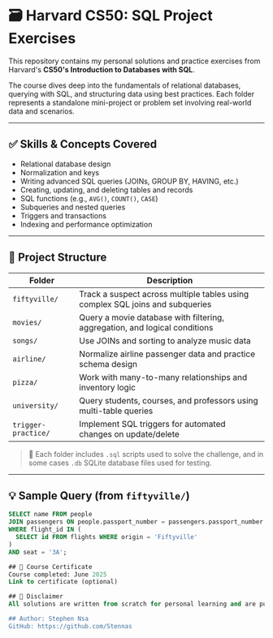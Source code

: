# 🗃️ Harvard CS50: SQL Project Exercises

This repository contains my personal solutions and practice exercises from Harvard's **CS50's Introduction to Databases with SQL**.

The course dives deep into the fundamentals of relational databases, querying with SQL, and structuring data using best practices. Each folder represents a standalone mini-project or problem set involving real-world data and scenarios.

---

## ✅ Skills & Concepts Covered

- Relational database design
- Normalization and keys
- Writing advanced SQL queries (JOINs, GROUP BY, HAVING, etc.)
- Creating, updating, and deleting tables and records
- SQL functions (e.g., `AVG()`, `COUNT()`, `CASE`)
- Subqueries and nested queries
- Triggers and transactions
- Indexing and performance optimization

---

## 📁 Project Structure

| Folder | Description |
|--------|-------------|
| `fiftyville/` | Track a suspect across multiple tables using complex SQL joins and subqueries |
| `movies/`     | Query a movie database with filtering, aggregation, and logical conditions |
| `songs/`      | Use JOINs and sorting to analyze music data |
| `airline/`    | Normalize airline passenger data and practice schema design |
| `pizza/`      | Work with many-to-many relationships and inventory logic |
| `university/` | Query students, courses, and professors using multi-table queries |
| `trigger-practice/` | Implement SQL triggers for automated changes on update/delete |

> 📌 Each folder includes `.sql` scripts used to solve the challenge, and in some cases `.db` SQLite database files used for testing.

---

## 💡 Sample Query (from `fiftyville/`)
```sql
SELECT name FROM people
JOIN passengers ON people.passport_number = passengers.passport_number
WHERE flight_id IN (
  SELECT id FROM flights WHERE origin = 'Fiftyville'
)
AND seat = '3A';

## 🧾 Course Certificate
Course completed: June 2025
Link to certificate (optional)

## 🔐 Disclaimer
All solutions are written from scratch for personal learning and are publicly available only after the course completion. Please don’t copy and submit as your own if you're currently enrolled.

## Author: Stephen Nsa
GitHub: https://github.com/Stennas
